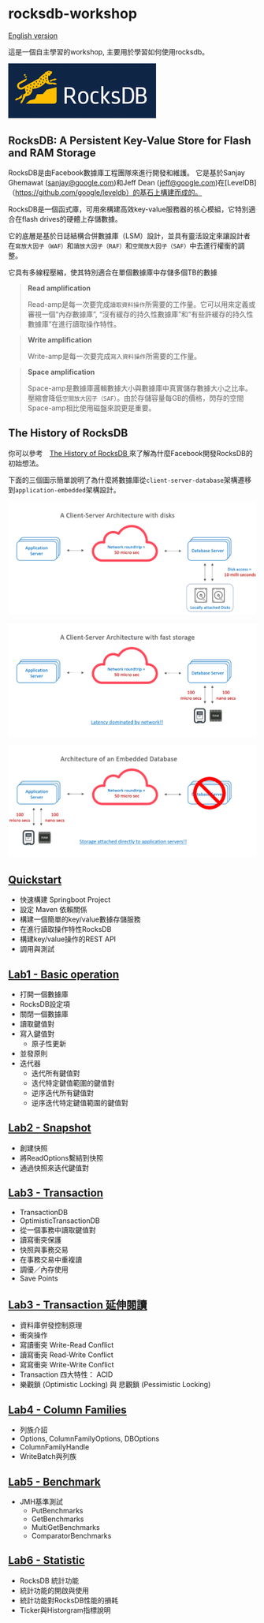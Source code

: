 # rocksdb-workshop

[English version](README.md)

這是一個自主學習的workshop, 主要用於學習如何使用rocksdb。

<img src="docs/rocksdb.png" width="300px"></img>

## RocksDB: A Persistent Key-Value Store for Flash and RAM Storage

RocksDB是由Facebook數據庫工程團隊來進行開發和維護。
它是基於Sanjay Ghemawat (sanjay@google.com)和Jeff Dean (jeff@google.com)在[LevelDB]（https://github.com/google/leveldb）的基石上構建而成的。

RocksDB是一個函式庫，可用來構建高效key-value服務器的核心模組，它特別適合在flash drives的硬體上存儲數據。

它的底層是基於日誌結構合併數據庫（LSM）設計，並具有靈活設定來讓設計者在`寫放大因子（WAF）`和`讀放大因子（RAF）`和`空間放大因子（SAF）`中去進行權衡的調整。

它具有多線程壓縮，使其特別適合在單個數據庫中存儲多個TB的數據

> **Read amplification**
>
> Read-amp是每一次要完成`讀取資料操作`所需要的工作量。它可以用來定義或審視一個“內存數據庫”, “沒有緩存的持久性數據庫”和“有些許緩存的持久性數據庫”在進行讀取操作特性。

> **Write amplification**
> 
> Write-amp是每一次要完成`寫入資料操作`所需要的工作量。

> **Space amplification**
> 
> Space-amp是數據庫邏輯數據大小與數據庫中真實儲存數據大小之比率。壓縮會降低`空間放大因子（SAF）`。由於存儲容量每GB的價格，閃存的空間Space-amp相比使用磁盤來說更是重要。

## The History of RocksDB

你可以參考　[The History of RocksDB ](http://rocksdb.blogspot.com/2013/11/the-history-of-rocksdb.html) 來了解為什麼Facebook開發RocksDB的初始想法。

下面的三個圖示簡單說明了為什麼將數據庫從`client-server-database`架構遷移到`application-embedded`架構設計。

![](docs/c-s-with-disk.png)

![](docs/c-s-with-fast-storage.png)

![](docs/architecture-embed-db.png)


## [Quickstart](quickstart_zh-tw.md)

* 快速構建 Springboot Project
* 設定 Maven 依賴關係
* 構建一個簡單的key/value數據存儲服務
* 在進行讀取操作特性RocksDB
* 構建key/value操作的REST API
* 調用與測試

## [Lab1 - Basic operation](lab1_zh-tw.md)

* 打開一個數據庫
* RocksDB設定項
* 關閉一個數據庫
* 讀取鍵值對
* 寫入鍵值對
  * 原子性更新
* 並發原則
* 迭代器
  * 迭代所有鍵值對
  * 迭代特定鍵值範圍的鍵值對
  * 逆序迭代所有鍵值對
  * 逆序迭代特定鍵值範圍的鍵值對

## [Lab2 - Snapshot](lab2_zh-tw.md)

* 創建快照
* 將ReadOptions繫結到快照
* 通過快照來迭代鍵值對

## [Lab3 - Transaction](lab3_zh-tw.md)

* TransactionDB
* OptimisticTransactionDB
* 從一個事務中讀取鍵值對
* 讀寫衝突保護
* 快照與事務交易
* 在事務交易中重複讀
* 調優／內存使用
* Save Points

## [Lab3 - Transaction 延伸閱讀](lab3-ext_zh-tw.md)

* 資料庫併發控制原理
* 衝突操作
* 寫讀衝突 Write-Read Conflict
* 讀寫衝突 Read-Write Conflict
* 寫寫衝突 Write-Write Conflict
* Transaction 四大特性： ACID
* 樂觀鎖 (Optimistic Locking) 與 悲觀鎖 (Pessimistic Locking)

## [Lab4 - Column Families](lab4_zh-tw.md)

* 列族介詔
* Options, ColumnFamilyOptions, DBOptions
* ColumnFamilyHandle
* WriteBatch與列族

## [Lab5 - Benchmark](lab5_zh-tw.md)

* JMH基準測試
  * PutBenchmarks
  * GetBenchmarks
  * MultiGetBenchmarks
  * ComparatorBenchmarks

## [Lab6 - Statistic](lab6_zh-tw.md)

* RocksDB 統計功能
* 統計功能的開啟與使用
* 統計功能對RocksDB性能的損耗
* Ticker與Historgram指標說明
